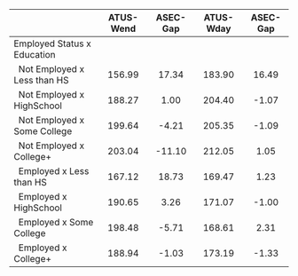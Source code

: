 
|                      |    ATUS-Wend |     ASEC-Gap |    ATUS-Wday |     ASEC-Gap |
| -------------------- | :----------: | :----------: | :----------: | :----------: |
| Employed Status x Education |              |              |              |              |
| &nbsp;&nbsp;Not Employed x Less than HS |       156.99 |        17.34 |       183.90 |        16.49 |
| &nbsp;&nbsp;Not Employed x HighSchool |       188.27 |         1.00 |       204.40 |        -1.07 |
| &nbsp;&nbsp;Not Employed x Some College |       199.64 |        -4.21 |       205.35 |        -1.09 |
| &nbsp;&nbsp;Not Employed x College+ |       203.04 |       -11.10 |       212.05 |         1.05 |
| &nbsp;&nbsp;Employed x Less than HS |       167.12 |        18.73 |       169.47 |         1.23 |
| &nbsp;&nbsp;Employed x HighSchool |       190.65 |         3.26 |       171.07 |        -1.00 |
| &nbsp;&nbsp;Employed x Some College |       198.48 |        -5.71 |       168.61 |         2.31 |
| &nbsp;&nbsp;Employed x College+ |       188.94 |        -1.03 |       173.19 |        -1.33 |

